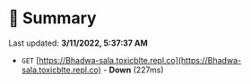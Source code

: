 # 📖 Summary
Last updated: **3/11/2022, 5:37:37 AM**

- `GET` [https://Bhadwa-sala.toxicblte.repl.co](https://Bhadwa-sala.toxicblte.repl.co) - **Down** (227ms)

